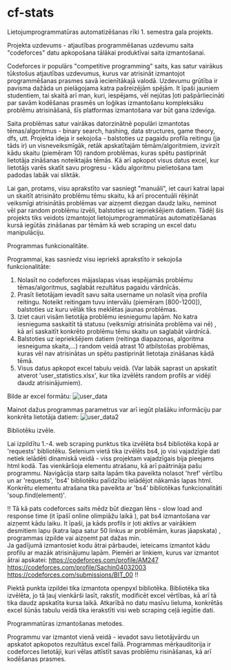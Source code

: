 # cf-stats
Lietojumprogrammatūras automatizēšanas rīki 1. semestra gala projekts.

Projekta uzdevums - atjautības programmēšanas uzdevumu saita "codeforces" datu apkopošana tālākai produktīvai saita izmantošanai.

Codeforces ir populārs "competitive programming" saits, kas satur vairākus tūkstošus atjautības uzdevumus, kurus var atrisināt izmantojot programmēšanas prasmes
savā iecienītākajā valodā. Uzdevumu grūtība ir pavisma dažāda un pielāgojama katra pašreizējām spējām. It īpaši jauniem studentiem, tai skaitā arī man, kuri, iespējams, vēl nejūtas
ļoti pašpārliecināti par savām kodēšanas prasmēs un loģikas izmantošanu kompleksāku problēmu atrisināšanā, šīs platformas izmantošana var būt gana izdevīga.

Saita problēmas satur vairākas datorzinātnē populāri izmantotas tēmas/algoritmus - binary search, hashing, data structures, game theory, dfs, utt.
Projekta ideja ir sekojoša - balstoties uz pagaidu profila reitingu (ja tāds ir) un visneveiksmīgāk, retāk apskatītajām tēmām/algoritmiem, izvirzīt kādu skaitu (piemēram 10) 
random problēmas, kuras spētu pastiprināt lietotāja zināšanas noteiktajās tēmās. Kā arī apkopot visus datus excel, kur lietotājs varēs skatīt savu progresu - kādu algoritmu 
pielietošana tam padodas labāk vai sliktāk. 

Lai gan, protams, visu aprakstīto var sasniegt "manuāli", iet cauri katrai lapai un skaitīt atrisināto problēmu tēmu skaitu, kā arī procentuāli rēķināt veiksmīgi atrisinātās problēmas
var aizņemt diezgan daudz laiku, neminot vēl par random problēmu izvēli, balstoties uz iepriekšējiem datiem. Tādēļ šis projekts tiks veidots izmantojot lietojumprogrammatūras automatizēšanas
kursā iegūtās zināšanas par tēmām kā web scraping un excel datu manipulāciju.

Programmas funkcionalitāte.

Programmai, kas sasniedz visu iepriekš aprakstīto ir sekojoša funkcionalitāte:
1. Nolasīt no codeforces mājaslapas visas iespējamās problēmu tēmas/algoritmus, saglabāt rezultātus pagaidu vārdnīcās.
2. Prasīt lietotājam ievadīt savu saita username un nolasīt viņa profila reitingu. Noteikt reitingam tuvu intervālu (piemēram [800-1200]), balstoties uz kuru
   vēlāk tiks meklētas jaunas problēmas.
3. Iziet cauri visām lietotāja problēmu iesniegumu lapām. No katra iesnieguma saskaitīt tā statusu (veiksmīgi atrisināta problēma vai nē) , kā arī saskaitīt
   konkrēto problēmu tēmu skaitu un saglabāt vārdnīcā.
4. Balstoties uz iepriekšējiem datiem (reitinga diapazonas, algoritma iesneiguma skaita,...) random veidā atrast 10 atbilstošas problēmas, kuras vēl nav atrisinātas
   un spētu pastiprināt lietotaja zināšanas kādā tēmā.
5. Visus datus apkopot excel tabulu veidā. (Var labāk saprast un apskatīt atverot 'user_statistics.xlsx', kur tika izvēlēts random profils ar vidēji daudz atrisinājumiem).

Bilde ar excel formātu:
![user_data](https://github.com/arturskrievans/cf-stats/assets/96594474/5495aec8-1981-4f46-8541-1403544561a9)

Mainot dažus programmas parametrus var arī iegūt plašāku informāciju par konkrēta lietotāja datiem:
![user_data2](https://github.com/arturskrievans/cf-stats/assets/96594474/366b2d74-d4ea-4e0b-9f90-b8590c0df031)

Bibliotēku izvēle.

Lai izpildītu 1.-4. web scraping punktus tika izvēlēta bs4 bibliotēka kopā ar 'requests' bibliotēku.
Selenium vietā tika izvēlēts bs4, jo visi vajadzīgie dati netiek ielādēti dinamiskā veidā - viss projektam vajadzīgais bija pieejams html kodā. Tas vienkāršoja elementu 
atrašanu, kā arī paātrināja pašu programmu.
Navigācija starp saita lapām tika paveikta nolasot 'href' vērtību un ar 'requests', 'bs4' bibliotēku palīdzību ielādējot nākamās lapas html.
Konkrētu elementu atrašana tika paveikta ar 'bs4' bibliotēkas funkcionalitāti 'soup.find(element)'.

!! Tā kā pats codeforces saits mēdz būt diezgan lēns - slow load and response time (it īpašī online olimpiāžu laikā ), pat bs4 izmantošana var aizņemt kādu laiku. It īpaši, ja kāds
profils ir ļoti aktīvs ar vairākiem desmitiem lapu (katra lapa satur 50 linkus ar problēmām, kuras jāapskata) , programmas izpilde vai aizņemt pat dažas min.  
Ja gadījumā izmantosiet kodu ātrai pārbaudei, ieteicams izmantot kādu profilu ar mazāk atrisinājumu lapām.
Piemēri ar linkiem, kurus var izmantot ātrai apskatei:
https://codeforces.com/profile/AM247
https://codeforces.com/profile/Sachin04032003
https://codeforces.com/submissions/BIT_00 !!


Piektā punkta izpildei tika izmantota openpyxl bibliotēka.
Bibliotēka tika izvēlēta, jo tā ļauj vienkārši lasīt, rakstīt, modificēt excel vērtības, kā arī tā tika daudz apskatīta kursa laikā.
Atkarībā no datu masīvu lieluma, konkrētās excel šūnās tabulu veidā tika ierakstīti visi web scraping ceļā iegūtie dati.


Programmatūras izmantošanas metodes.

Programmu var izmantot vienā veidā - ievadot savu lietotājvārdu un apskatot apkopotos rezultātus excel failā.
Programmas mērķauditorija ir codeforces lietotāji, kuri vēlas attīstīt savas problēmu risināšanas, kā arī kodēšanas prasmes.





